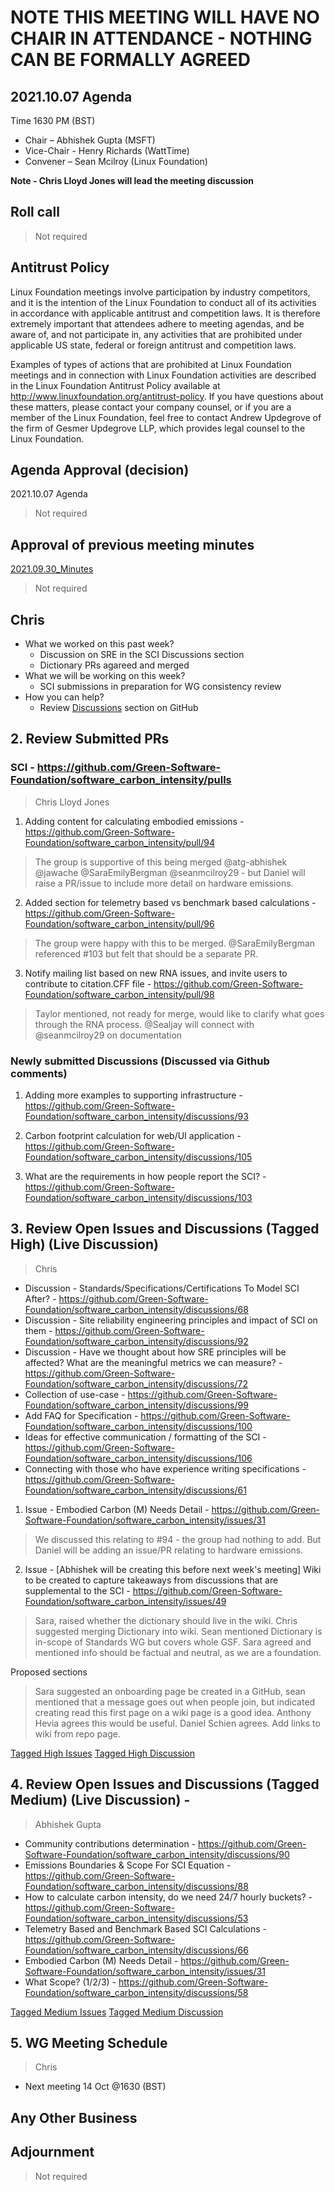 
# NOTE THIS MEETING WILL HAVE NO CHAIR IN ATTENDANCE - NOTHING CAN BE FORMALLY AGREED

## 2021.10.07 Agenda
Time 1630 PM (BST)

- Chair – Abhishek Gupta (MSFT)
- Vice-Chair - Henry Richards (WattTime)
- Convener – Sean Mcilroy (Linux Foundation)

**Note - Chris Lloyd Jones will lead the meeting discussion**

## Roll call

> Not required
  
## Antitrust Policy
Linux Foundation meetings involve participation by industry competitors, and it is the intention of the Linux Foundation to conduct 
all of its activities in accordance with applicable antitrust and competition laws. 
It is therefore extremely important that attendees adhere to meeting agendas, and be aware of, and not participate in, any activities 
that are prohibited under applicable US state, federal or foreign antitrust and competition laws.

Examples of types of actions that are prohibited at Linux Foundation meetings and in connection with Linux Foundation activities are 
described in the Linux Foundation Antitrust Policy available at http://www.linuxfoundation.org/antitrust-policy. 
If you have questions about these matters, please contact your company counsel, or if you are a member of the Linux Foundation, 
feel free to contact Andrew Updegrove of the firm of Gesmer Updegrove LLP, which provides legal counsel to the Linux Foundation.
  
## Agenda Approval (decision) 
2021.10.07 Agenda

> Not required
  
## Approval of previous meeting minutes
[2021.09.30_Minutes](https://github.com/Green-Software-Foundation/standards_wg/blob/seanmcilroy29-patch-1/Agenda_Minutes/2021.09.30_Minutes_draft.md)

> Not required

## Chris
- What we worked on this past week?
  - Discussion on SRE in the SCI Discussions section  
  - Dictionary PRs agareed and merged
- What we will be working on this week?
  - SCI submissions in preparation for WG consistency review
- How you can help?
  - Review [Discussions](https://github.com/Green-Software-Foundation/software_carbon_intensity/discussions) section on GitHub

## 2. Review Submitted PRs

### SCI - https://github.com/Green-Software-Foundation/software_carbon_intensity/pulls

> Chris Lloyd Jones

1. Adding content for calculating embodied emissions - https://github.com/Green-Software-Foundation/software_carbon_intensity/pull/94
> The group is supportive of this being merged @atg-abhishek @jawache @SaraEmilyBergman @seanmcilroy29 - but Daniel will raise a PR/issue to include more detail on hardware emissions.

2.  Added section for telemetry based vs benchmark based calculations - https://github.com/Green-Software-Foundation/software_carbon_intensity/pull/96
> The group were happy with this to be merged. @SaraEmilyBergman referenced #103 but felt that should be a separate PR.

3. Notify mailing list based on new RNA issues, and invite users to contribute to citation.CFF file - https://github.com/Green-Software-Foundation/software_carbon_intensity/pull/98
> Taylor mentioned, not ready for merge, would like to clarify what goes through the RNA process. @Sealjay will connect with @seanmcilroy29 on documentation


### Newly submitted Discussions (Discussed via Github comments)

1. Adding more examples to supporting infrastructure - https://github.com/Green-Software-Foundation/software_carbon_intensity/discussions/93

2. Carbon footprint calculation for web/UI application - https://github.com/Green-Software-Foundation/software_carbon_intensity/discussions/105

3. What are the requirements in how people report the SCI? - https://github.com/Green-Software-Foundation/software_carbon_intensity/discussions/103

## 3. Review Open Issues and Discussions (Tagged High) (Live Discussion)
> Chris
- Discussion - Standards/Specifications/Certifications To Model SCI After? - https://github.com/Green-Software-Foundation/software_carbon_intensity/discussions/68
- Discussion - Site reliability engineering principles and impact of SCI on them - https://github.com/Green-Software-Foundation/software_carbon_intensity/discussions/92
- Discussion - Have we thought about how SRE principles will be affected? What are the meaningful metrics we can measure? - https://github.com/Green-Software-Foundation/software_carbon_intensity/discussions/72
- Collection of use-case - https://github.com/Green-Software-Foundation/software_carbon_intensity/discussions/99
- Add FAQ for Specification - https://github.com/Green-Software-Foundation/software_carbon_intensity/discussions/100
- Ideas for effective communication / formatting of the SCI - https://github.com/Green-Software-Foundation/software_carbon_intensity/discussions/106
- Connecting with those who have experience writing specifications - https://github.com/Green-Software-Foundation/software_carbon_intensity/discussions/61

1. Issue - Embodied Carbon (M) Needs Detail - https://github.com/Green-Software-Foundation/software_carbon_intensity/issues/31
> We discussed this relating to #94 - the group had nothing to add. But Daniel will be adding an issue/PR relating to hardware emissions.

2. Issue - [Abhishek will be creating this before next week's meeting] Wiki to be created to capture takeaways from discussions that are supplemental to the SCI - https://github.com/Green-Software-Foundation/software_carbon_intensity/issues/49
> Sara, raised whether the dictionary should live in the wiki. Chris suggested merging Dictionary into wiki. Sean mentioned Dictionary is in-scope of Standards WG but covers whole GSF. Sara agreed and mentioned info should be factual and neutral, as we are a foundation.

Proposed sections
> Sara suggested an onboarding page be created in a GitHub, sean mentioned that a message goes out when people join, but indicated creating read this first page on a wiki page is a good idea.
Anthony Hevia agrees this would be useful. Daniel Schien agrees.
Add links to wiki from repo page.

[Tagged High Issues](https://github.com/Green-Software-Foundation/software_carbon_intensity/issues?q=is%3Aissue+is%3Aopen+label%3Ahigh)
[Tagged High Discussion](https://github.com/Green-Software-Foundation/software_carbon_intensity/discussions?discussions_q=label%3Ahigh)

## 4. Review Open Issues and Discussions (Tagged Medium) (Live Discussion) - 
> Abhishek Gupta
- Community contributions determination - https://github.com/Green-Software-Foundation/software_carbon_intensity/discussions/90
- Emissions Boundaries & Scope For SCI Equation - https://github.com/Green-Software-Foundation/software_carbon_intensity/discussions/88
- How to calculate carbon intensity, do we need 24/7 hourly buckets? - https://github.com/Green-Software-Foundation/software_carbon_intensity/discussions/53
- Telemetry Based and Benchmark Based SCI Calculations - https://github.com/Green-Software-Foundation/software_carbon_intensity/discussions/66
- Embodied Carbon (M) Needs Detail - https://github.com/Green-Software-Foundation/software_carbon_intensity/issues/31
- What Scope? (1/2/3) - https://github.com/Green-Software-Foundation/software_carbon_intensity/discussions/58

[Tagged Medium Issues](https://github.com/Green-Software-Foundation/software_carbon_intensity/issues?q=is%3Aissue+is%3Aopen+label%3Amedium)
[Tagged Medium Discussion](https://github.com/Green-Software-Foundation/software_carbon_intensity/discussions?discussions_q=label%3Amedium)

## 5. WG Meeting Schedule
> Chris
- Next meeting 14 Oct @1630 (BST) 

## Any Other Business

## Adjournment

> Not required
